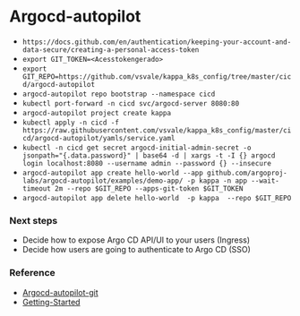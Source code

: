 # Argocd-autopilot

- `https://docs.github.com/en/authentication/keeping-your-account-and-data-secure/creating-a-personal-access-token`
- `export GIT_TOKEN=<Acesstokengerado>`
- `export GIT_REPO=https://github.com/vsvale/kappa_k8s_config/tree/master/cicd/argocd-autopilot`
- `argocd-autopilot repo bootstrap --namespace cicd`
- `kubectl port-forward -n cicd svc/argocd-server 8080:80`
- `argocd-autopilot project create kappa`
- `kubectl apply -n cicd -f https://raw.githubusercontent.com/vsvale/kappa_k8s_config/master/cicd/argocd-autopilot/yamls/service.yaml`
- `kubectl -n cicd get secret argocd-initial-admin-secret -o jsonpath="{.data.password}" | base64 -d | xargs -t -I {} argocd login localhost:8080 --username admin --password {} --insecure`
- `argocd-autopilot app create hello-world --app github.com/argoproj-labs/argocd-autopilot/examples/demo-app/ -p kappa -n app --wait-timeout 2m --repo $GIT_REPO --apps-git-token $GIT_TOKEN`
- `argocd-autopilot app delete hello-world  -p kappa  --repo $GIT_REPO`

### Next steps

- Decide how to expose Argo CD API/UI to your users (Ingress)
- Decide how users are going to authenticate to Argo CD (SSO)

### Reference

- [Argocd-autopilot-git](https://github.com/argoproj-labs/argocd-autopilot)
- [Getting-Started](https://github.com/argoproj-labs/argocd-autopilot/blob/main/docs/Getting-Started.md)
